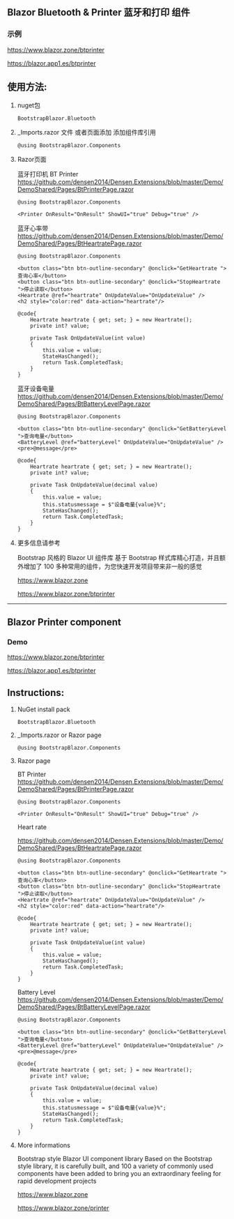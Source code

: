 ## Blazor Bluetooth & Printer 蓝牙和打印 组件

### 示例

https://www.blazor.zone/btprinter

https://blazor.app1.es/btprinter

## 使用方法:

1. nuget包

    ```BootstrapBlazor.Bluetooth```

2. _Imports.razor 文件 或者页面添加 添加组件库引用

    ```@using BootstrapBlazor.Components```


3. Razor页面

    蓝牙打印机 BT Printer  
    <https://github.com/densen2014/Densen.Extensions/blob/master/Demo/DemoShared/Pages/BtPrinterPage.razor>

    ```
    @using BootstrapBlazor.Components
    
    <Printer OnResult="OnResult" ShowUI="true" Debug="true" />
 
    ```

    蓝牙心率带  
    <https://github.com/densen2014/Densen.Extensions/blob/master/Demo/DemoShared/Pages/BtHeartratePage.razor>

    ```
    @using BootstrapBlazor.Components
    
    <button class="btn btn-outline-secondary" @onclick="GetHeartrate ">查询心率</button>
    <button class="btn btn-outline-secondary" @onclick="StopHeartrate ">停止读取</button>
    <Heartrate @ref="heartrate" OnUpdateValue="OnUpdateValue" />
    <h2 style="color:red" data-action="heartrate"/>
 
    @code{
        Heartrate heartrate { get; set; } = new Heartrate();
        private int? value;
        
        private Task OnUpdateValue(int value)
        {
            this.value = value;
            StateHasChanged();
            return Task.CompletedTask;
        }
    }
    ```

    蓝牙设备电量  
    <https://github.com/densen2014/Densen.Extensions/blob/master/Demo/DemoShared/Pages/BtBatteryLevelPage.razor>
    ```
    @using BootstrapBlazor.Components
    
    <button class="btn btn-outline-secondary" @onclick="GetBatteryLevel ">查询电量</button>
    <BatteryLevel @ref="batteryLevel" OnUpdateValue="OnUpdateValue" />
    <pre>@message</pre>

    @code{
        Heartrate heartrate { get; set; } = new Heartrate();
        private int? value;
        
        private Task OnUpdateValue(decimal value)
        {
            this.value = value;
            this.statusmessage = $"设备电量{value}%";
            StateHasChanged();
            return Task.CompletedTask;
        }
    }

4. 更多信息请参考

    Bootstrap 风格的 Blazor UI 组件库
基于 Bootstrap 样式库精心打造，并且额外增加了 100 多种常用的组件，为您快速开发项目带来非一般的感觉

    <https://www.blazor.zone>

    <https://www.blazor.zone/btprinter>

----

## Blazor Printer component


### Demo

https://www.blazor.zone/btprinter

https://blazor.app1.es/btprinter

## Instructions:

1. NuGet install pack 

    `BootstrapBlazor.Bluetooth`

2. _Imports.razor or Razor page

   ```
   @using BootstrapBlazor.Components
   ```
3. Razor page

    BT Printer  
    <https://github.com/densen2014/Densen.Extensions/blob/master/Demo/DemoShared/Pages/BtPrinterPage.razor>

    ```
    @using BootstrapBlazor.Components
    
    <Printer OnResult="OnResult" ShowUI="true" Debug="true" />
 
    ```

    Heart rate  
    
    <https://github.com/densen2014/Densen.Extensions/blob/master/Demo/DemoShared/Pages/BtHeartratePage.razor>

    ```
    @using BootstrapBlazor.Components
    
    <button class="btn btn-outline-secondary" @onclick="GetHeartrate ">查询心率</button>
    <button class="btn btn-outline-secondary" @onclick="StopHeartrate ">停止读取</button>
    <Heartrate @ref="heartrate" OnUpdateValue="OnUpdateValue" />
    <h2 style="color:red" data-action="heartrate"/>
 
    @code{
        Heartrate heartrate { get; set; } = new Heartrate();
        private int? value;
        
        private Task OnUpdateValue(int value)
        {
            this.value = value;
            StateHasChanged();
            return Task.CompletedTask;
        }
    }
    ```

    Battery Level  
    <https://github.com/densen2014/Densen.Extensions/blob/master/Demo/DemoShared/Pages/BtBatteryLevelPage.razor>
    ```
    @using BootstrapBlazor.Components
    
    <button class="btn btn-outline-secondary" @onclick="GetBatteryLevel ">查询电量</button>
    <BatteryLevel @ref="batteryLevel" OnUpdateValue="OnUpdateValue" />
    <pre>@message</pre>

    @code{
        Heartrate heartrate { get; set; } = new Heartrate();
        private int? value;
        
        private Task OnUpdateValue(decimal value)
        {
            this.value = value;
            this.statusmessage = $"设备电量{value}%";
            StateHasChanged();
            return Task.CompletedTask;
        }
    }

4.  More informations

    Bootstrap style Blazor UI component library
Based on the Bootstrap style library, it is carefully built, and 100 a variety of commonly used components have been added to bring you an extraordinary feeling for rapid development projects

    <https://www.blazor.zone>

    <https://www.blazor.zone/printer>

